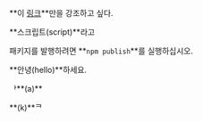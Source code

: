 **이 [링크](https://example.kr/)**만을 강조하고 싶다.

**스크립트(script)**라고

패키지를 발행하려면 **`npm publish`**를 실행하십시오.

**안녕(hello)**하세요.

ᅡ**(a)**

**(k)**ᄏ
